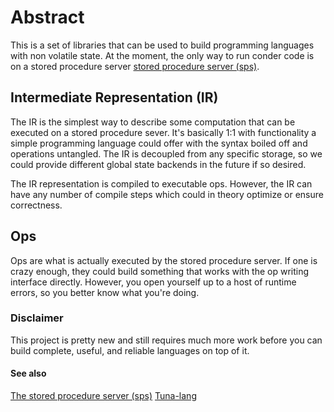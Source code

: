 
# Abstract

This is a set of libraries that can be used to build programming languages with non volatile state. At the moment, the only way to run conder code is on a stored procedure server [stored procedure server (sps)](https://hub.docker.com/r/condersystems/sps).

## Intermediate Representation (IR)

The IR is the simplest way to describe some computation that can be executed on a stored procedure sever. It's basically 1:1 with functionality a simple programming language could offer with the syntax boiled off and operations untangled. The IR is decoupled from any specific storage, so we could provide different global state backends in the future if so desired.

The IR representation is compiled to executable ops. However, the IR can have any number of compile steps which could in theory optimize or ensure correctness.


## Ops

Ops are what is actually executed by the stored procedure server. If one is crazy enough, they could build something that works with the op writing interface directly. However, you open yourself up to a host of runtime errors, so you better know what you're doing.

### Disclaimer

This project is pretty new and still requires much more work before you can build complete, useful, and reliable languages on top of it.

#### See also

[The stored procedure server (sps)](https://hub.docker.com/r/condersystems/sps)
[Tuna-lang](https://github.com/Conder-Systems/tuna-lang)
